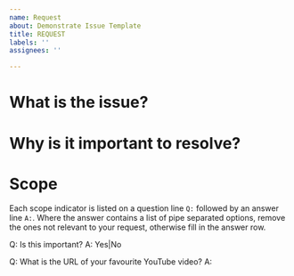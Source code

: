 ```yaml
---
name: Request
about: Demonstrate Issue Template
title: REQUEST
labels: ''
assignees: ''

---
```


# What is the issue?

# Why is it important to resolve?

# Scope
Each scope indicator is listed on a question line `Q:` followed by an answer line `A:`. Where the answer contains a list of pipe separated options, remove the ones not relevant to your request, otherwise fill in the answer row.

Q: Is this important?
A: Yes|No

Q: What is the URL of your favourite YouTube video?
A:
